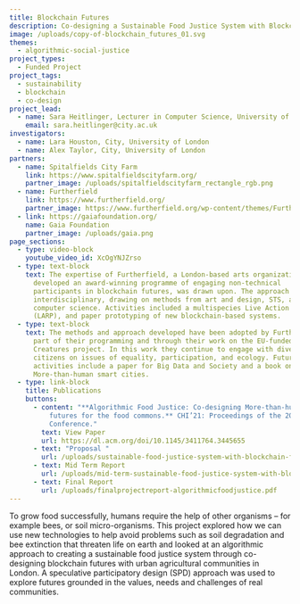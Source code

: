 ```yaml
---
title: Blockchain Futures
description: Co-designing a Sustainable Food Justice System with Blockchain Futures
image: /uploads/copy-of-blockchain_futures_01.svg
themes:
  - algorithmic-social-justice
project_types:
  - Funded Project
project_tags:
  - sustainability
  - blockchain
  - co-design
project_lead:
  - name: Sara Heitlinger, Lecturer in Computer Science, University of London
    email: sara.heitlinger@city.ac.uk
investigators:
  - name: Lara Houston, City, University of London
  - name: Alex Taylor, City, University of London
partners:
  - name: Spitalfields City Farm
    link: https://www.spitalfieldscityfarm.org/
    partner_image: /uploads/spitalfieldscityfarm_rectangle_rgb.png
  - name: Furtherfield
    link: https://www.furtherfield.org/
    partner_image: https://www.furtherfield.org/wp-content/themes/FurtherfieldTheme/assets/furtherfield_logo.png
  - link: https://gaiafoundation.org/
    name: Gaia Foundation
    partner_image: /uploads/gaia.png
page_sections:
  - type: video-block
    youtube_video_id: XcOgYNJZrso
  - type: text-block
    text: The expertise of Furtherfield, a London-based arts organization who have
      developed an award-winning programme of engaging non-technical
      participants in blockchain futures, was drawn upon. The approach was
      interdisciplinary, drawing on methods from art and design, STS, and
      computer science. Activities included a multispecies Live Action Role Play
      (LARP), and paper prototyping of new blockchain-based systems.
  - type: text-block
    text: The methods and approach developed have been adopted by Furtherfield, as
      part of their programming and through their work on the EU-funded
      Creatures project. In this work they continue to engage with diverse
      citizens on issues of equality, participation, and ecology. Future
      activities include a paper for Big Data and Society and a book on
      More-than-human smart cities.
  - type: link-block
    title: Publications
    buttons:
      - content: "**Algorithmic Food Justice: Co-designing More-than-human blockchain
          futures for the food commons.** CHI’21: Proceedings of the 2021 CHI
          Conference."
        text: View Paper
        url: https://dl.acm.org/doi/10.1145/3411764.3445655
      - text: "Proposal "
        url: /uploads/sustainable-food-justice-system-with-blockchain-future-proposal.pdf
      - text: Mid Term Report
        url: /uploads/mid-term-sustainable-food-justice-system-with-blockchain-future.pdf
      - text: Final Report
        url: /uploads/finalprojectreport-algorithmicfoodjustice.pdf
---
```

To grow food successfully, humans require the help of other organisms – for example bees, or soil micro-organisms. This project explored how we can use new technologies to help avoid problems such as soil degradation and bee extinction that threaten life on earth and looked at an algorithmic approach to creating a sustainable food justice system through co-designing blockchain futures with urban agricultural communities in London. A speculative participatory design (SPD) approach was used to explore futures grounded in the values, needs and challenges of real communities.